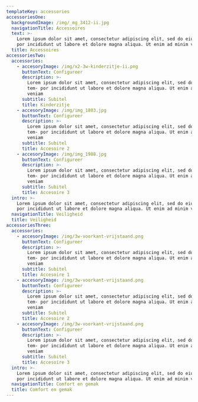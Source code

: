 ```yaml
---
templateKey: accessories
accessoriesOne:
  backgroundImage: /img/_mg_3412-ii.jpg
  navigationTitle: Accessoires
  text: >-
    Lorem ipsum dolor sit amet, consectetur adipiscing elit, sed do eiusmod tem-
    por incididunt ut labore et dolore magna aliqua. Ut enim ad minim veniam
  title: Accessoires
accessoriesTwo:
  accessories:
    - accesoryImage: /img/x2-3w-kinderzitje-ii.png
      buttonText: Configureer
      description: >-
        Lorem ipsum dolor sit amet, consectetur adipiscing elit, sed do eiusmod
        tem- por incididunt ut labore et dolore magna aliqua. Ut enim ad minim
        veniam
      subtitle: Subitel
      title: Kinderzitje
    - accesoryImage: /img/img_1803.jpg
      buttonText: Configureer
      description: >-
        Lorem ipsum dolor sit amet, consectetur adipiscing elit, sed do eiusmod
        tem- por incididunt ut labore et dolore magna aliqua. Ut enim ad minim
        veniam
      subtitle: Subitel
      title: Accesoire 2
    - accesoryImage: /img/img_1988.jpg
      buttonText: Configureer
      description: >-
        Lorem ipsum dolor sit amet, consectetur adipiscing elit, sed do eiusmod
        tem- por incididunt ut labore et dolore magna aliqua. Ut enim ad minim
        veniam
      subtitle: Subitel
      title: Accesoire 3
  intro: >-
    Lorem ipsum dolor sit amet, consectetur adipiscing elit, sed do eiusmod tem-
    por incididunt ut labore et dolore magna aliqua. Ut enim ad minim veniam
  navigationTitle: Veiligheid
  title: Veiligheid
accessoriesThree:
  accessories:
    - accesoryImage: /img/3w-voorkant-vrijstaand.png
      buttonText: Configureer
      description: >-
        Lorem ipsum dolor sit amet, consectetur adipiscing elit, sed do eiusmod
        tem- por incididunt ut labore et dolore magna aliqua. Ut enim ad minim
        veniam
      subtitle: Subitel
      title: Accesoire 1
    - accesoryImage: /img/3w-voorkant-vrijstaand.png
      buttonText: Configureer
      description: >-
        Lorem ipsum dolor sit amet, consectetur adipiscing elit, sed do eiusmod
        tem- por incididunt ut labore et dolore magna aliqua. Ut enim ad minim
        veniam
      subtitle: Subitel
      title: Accesoire 2
    - accesoryImage: /img/3w-voorkant-vrijstaand.png
      buttonText: Configureer
      description: >-
        Lorem ipsum dolor sit amet, consectetur adipiscing elit, sed do eiusmod
        tem- por incididunt ut labore et dolore magna aliqua. Ut enim ad minim
        veniam
      subtitle: Subitel
      title: Accesoire 3
  intro: >-
    Lorem ipsum dolor sit amet, consectetur adipiscing elit, sed do eiusmod tem-
    por incididunt ut labore et dolore magna aliqua. Ut enim ad minim veniam
  navigationTitle: Comfort en gemak
  title: Comfort en gemak
---
```


